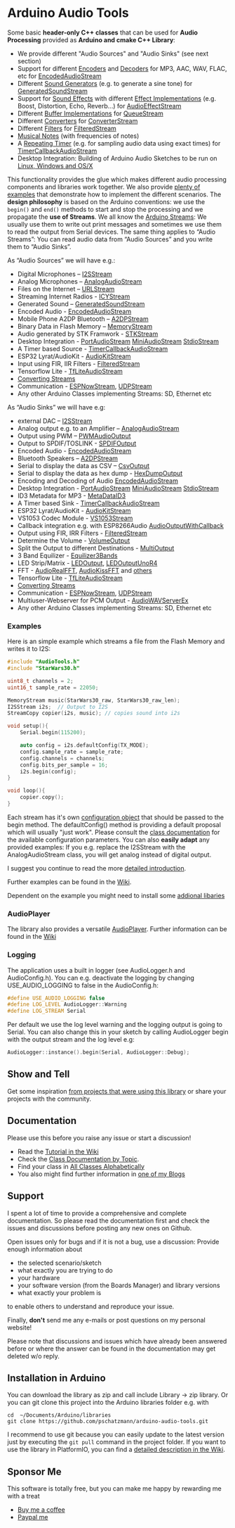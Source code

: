 # Arduino Audio Tools

Some basic __header-only C++ classes__ that can be used for __Audio Processing__ provided as __Arduino and cmake C++ Library__:

- We provide different "Audio Sources" and "Audio Sinks" (see next section)
- Support for different [Encoders](https://pschatzmann.github.io/arduino-audio-tools/classaudio__tools_1_1_audio_encoder.html) and [Decoders](https://pschatzmann.github.io/arduino-audio-tools/classaudio__tools_1_1_audio_decoder.html) for MP3, AAC, WAV, FLAC, etc for [EncodedAudioStream](https://pschatzmann.github.io/arduino-audio-tools/classaudio__tools_1_1_encoded_audio_stream.html)
- Different [Sound Generators](https://pschatzmann.github.io/arduino-audio-tools/group__generator.html) (e.g. to generate a sine tone) for [GeneratedSoundStream](https://pschatzmann.github.io/arduino-audio-tools/classaudio__tools_1_1_generated_sound_stream.html)
- Support for [Sound Effects](https://pschatzmann.github.io/arduino-audio-tools/classaudio__tools_1_1_audio_effect_stream.html) with different [Effect Implementations](https://pschatzmann.github.io/arduino-audio-tools/classaudio__tools_1_1_audio_effect.html) (e.g. Boost, Distortion, Echo, Reverb...) for [AudioEffectStream](https://pschatzmann.github.io/arduino-audio-tools/classaudio__tools_1_1_audio_effect_stream_t.html)
- Different [Buffer Implementations](https://pschatzmann.github.io/arduino-audio-tools/classaudio__tools_1_1_base_buffer.html) for [QueueStream](https://pschatzmann.github.io/arduino-audio-tools/classaudio__tools_1_1_queue_stream.html)
- Different [Converters](https://pschatzmann.github.io/arduino-audio-tools/classaudio__tools_1_1_base_converter.html) for [ConverterStream](https://pschatzmann.github.io/arduino-audio-tools/classaudio__tools_1_1_converter_stream.html)
- Different [Filters](https://pschatzmann.github.io/arduino-audio-tools/classaudio__tools_1_1_filter.html) for [FilteredStream](https://pschatzmann.github.io/arduino-audio-tools/classaudio__tools_1_1_filtered_stream.html)
- [Musical Notes](https://pschatzmann.github.io/arduino-audio-tools/classaudio__tools_1_1_musical_notes.html) (with frequencies of notes)
- A [Repeating Timer](https://pschatzmann.github.io/arduino-audio-tools/classaudio__tools_1_1_timer_alarm_repeating.html) (e.g. for sampling audio data using exact times) for [TimerCallbackAudioStream](https://pschatzmann.github.io/arduino-audio-tools/classaudio__tools_1_1_timer_callback_audio_stream.html)
- Desktop Integration: Building of Arduino Audio Sketches to be run on [Linux, Windows and OS/X](https://github.com/pschatzmann/arduino-audio-tools/wiki/Running-an-Audio-Sketch-on-the-Desktop)

This functionality provides the glue which makes different audio processing components and libraries work together.
We also provide [plenty of examples](https://github.com/pschatzmann/arduino-audio-tools/wiki/Examples) that demonstrate how to implement the different scenarios. The __design philosophy__ is based on the Arduino conventions: we use the ```begin()``` and ```end()``` methods to start and stop the processing and we propagate the __use of Streams__.  We all know the [Arduino Streams](https://pschatzmann.github.io/arduino-audio-tools/class_stream.html): We usually use them to write out print messages and sometimes we use them to read the output from Serial devices. The same thing applies to “Audio Streams”: You can read audio data from “Audio Sources” and you write them to “Audio Sinks”.

As “Audio Sources” we will have e.g.:

- Digital Microphones – [I2SStream](https://pschatzmann.github.io/arduino-audio-tools/classaudio__tools_1_1_i2_s_stream.html)
- Analog Microphones – [AnalogAudioStream](https://pschatzmann.github.io/arduino-audio-tools/classaudio__tools_1_1_analog_audio_stream.html)
- Files on the Internet – [URLStream](https://pschatzmann.github.io/arduino-audio-tools/classaudio__tools_1_1_u_r_l_stream.html)
- Streaming Internet Radios - [ICYStream](https://pschatzmann.github.io/arduino-audio-tools/classaudio__tools_1_1_i_c_y_stream.html)
- Generated Sound – [GeneratedSoundStream](https://pschatzmann.github.io/arduino-audio-tools/classaudio__tools_1_1_generated_sound_stream.html)
- Encoded Audio - [EncodedAudioStream](https://pschatzmann.github.io/arduino-audio-tools/classaudio__tools_1_1_encoded_audio_stream.html)
- Mobile Phone A2DP Bluetooth – [A2DPStream](https://pschatzmann.github.io/arduino-audio-tools/classaudio__tools_1_1_a2_d_p_stream.html)
- Binary Data in Flash Memory – [MemoryStream](https://pschatzmann.github.io/arduino-audio-tools/classaudio__tools_1_1_memory_stream.html)
- Audio generated by STK Framwork - [STKStream](https://pschatzmann.github.io/arduino-audio-tools/classaudio__tools_1_1_s_t_k_stream.html)
- Desktop Integration - [PortAudioStream](https://pschatzmann.github.io/arduino-audio-tools/classaudio__tools_1_1_port_audio_stream.html) [MiniAudioStream](https://pschatzmann.github.io/arduino-audio-tools/classaudio__tools_1_1_mini_audio_stream.html) [StdioStream](https://pschatzmann.github.io/arduino-audio-tools/classaudio__tools_1_1_stdio_stream.html)
- A Timer based Source - [TimerCallbackAudioStream](https://pschatzmann.github.io/arduino-audio-tools/classaudio__tools_1_1_timer_callback_audio_stream.html)
- ESP32 Lyrat/AudioKit - [AudioKitStream](https://pschatzmann.github.io/arduino-audio-tools/classaudio__tools_1_1_audio_kit_stream.html)
- Input using FIR, IIR Filters - [FilteredStream](https://pschatzmann.github.io/arduino-audio-tools/classaudio__tools_1_1_filtered_stream.html)
- Tensorflow Lite - [TfLiteAudioStream](https://pschatzmann.github.io/arduino-audio-tools/classaudio__tools_1_1_tf_lite_audio_stream.html)
- [Converting Streams](https://pschatzmann.github.io/arduino-audio-tools/group__transform.html)
- Communication - [ESPNowStream](https://pschatzmann.github.io/arduino-audio-tools/classaudio__tools_1_1_e_s_p_now_stream.html), [UDPStream](https://pschatzmann.github.io/arduino-audio-tools/classaudio__tools_1_1_u_d_p_stream.html)
- Any other Arduino Classes implementing Streams: SD, Ethernet etc

As “Audio Sinks” we will have e.g:

- external DAC – [I2SStream](https://pschatzmann.github.io/arduino-audio-tools/classaudio__tools_1_1_i2_s_stream.html)
- Analog output e.g. to an Amplifier – [AnalogAudioStream](https://pschatzmann.github.io/arduino-audio-tools/classaudio__tools_1_1_analog_audio_stream.html)
- Output using PWM – [PWMAudioOutput](https://pschatzmann.github.io/arduino-audio-tools/classaudio__tools_1_1_p_w_m_audio_output.html)
- Output to SPDIF/TOSLINK - [SPDIFOutput](https://pschatzmann.github.io/arduino-audio-tools/classaudio__tools_1_1_s_p_d_i_f_output.html)
- Encoded Audio - [EncodedAudioStream](https://pschatzmann.github.io/arduino-audio-tools/classaudio__tools_1_1_encoded_audio_stream.html)
- Bluetooth Speakers – [A2DPStream](https://pschatzmann.github.io/arduino-audio-tools/classaudio__tools_1_1_a2_d_p_stream.html)
- Serial to display the data as CSV – [CsvOutput](https://pschatzmann.github.io/arduino-audio-tools/classaudio__tools_1_1_csv_output.html)
- Serial to display the data as hex dump - [HexDumpOutput](https://pschatzmann.github.io/arduino-audio-tools/classaudio__tools_1_1_hex_dump_output.html)
- Encoding and Decoding of Audio [EncodedAudioStream](https://pschatzmann.github.io/arduino-audio-tools/classaudio__tools_1_1_encoded_audio_stream.html)
- Desktop Integration - [PortAudioStream](https://pschatzmann.github.io/arduino-audio-tools/classaudio__tools_1_1_port_audio_stream.html) [MiniAudioStream](https://pschatzmann.github.io/arduino-audio-tools/classaudio__tools_1_1_mini_audio_stream.html) [StdioStream](https://pschatzmann.github.io/arduino-audio-tools/classaudio__tools_1_1_stdio_stream.html)
- ID3 Metadata for MP3 - [MetaDataID3](https://pschatzmann.github.io/arduino-audio-tools/classaudio__tools_1_1_meta_data_i_d3.html)
- A Timer based Sink - [TimerCallbackAudioStream](https://pschatzmann.github.io/arduino-audio-tools/classaudio__tools_1_1_timer_callback_audio_stream.html)
- ESP32 Lyrat/AudioKit - [AudioKitStream](https://pschatzmann.github.io/arduino-audio-tools/classaudio__tools_1_1_audio_kit_stream.html)
- VS1053 Codec Module - [VS1053Stream](https://pschatzmann.github.io/arduino-audio-tools/classaudio__tools_1_1_v_s1053_stream.html)
- Callback integration e.g. with ESP8266Audio [AudioOutputWithCallback](https://pschatzmann.github.io/arduino-audio-tools/classaudio__tools_1_1_audio_output_with_callback.html) 
- Output using FIR, IRR Filters - [FilteredStream](https://pschatzmann.github.io/arduino-audio-tools/classaudio__tools_1_1_filtered_stream.html)
- Determine the Volume - [VolumeOutput](https://pschatzmann.github.io/arduino-audio-tools/classaudio__tools_1_1_volume_output.html)
- Split the Output to different Destinations - [MultiOutput](https://pschatzmann.github.io/arduino-audio-tools/classaudio__tools_1_1_multi_output.html)
- 3 Band Equilizer - [Equilizer3Bands](https://pschatzmann.github.io/arduino-audio-tools/classaudio__tools_1_1_equilizer3_bands.html)
- LED Strip/Matrix - [LEDOutput](https://pschatzmann.github.io/arduino-audio-tools/classaudio__tools_1_1_l_e_d_output.html), [LEDOutputUnoR4](https://pschatzmann.github.io/arduino-audio-tools/classaudio__tools_1_1_l_e_d_output_uno_r4.html)
- FFT - [AudioRealFFT](https://pschatzmann.github.io/arduino-audio-tools/classaudio__tools_1_1_audio_real_f_f_t.html), [AudioKissFFT](https://pschatzmann.github.io/arduino-audio-tools/classaudio__tools_1_1_audio_kiss_f_f_t.html) and [others](https://github.com/pschatzmann/arduino-audio-tools/wiki/FFT)
- Tensorflow Lite - [TfLiteAudioStream](https://pschatzmann.github.io/arduino-audio-tools/classaudio__tools_1_1_tf_lite_audio_stream.html)
- [Converting Streams](https://pschatzmann.github.io/arduino-audio-tools/group__transform.html)
- Communication - [ESPNowStream](https://pschatzmann.github.io/arduino-audio-tools/classaudio__tools_1_1_e_s_p_now_stream.html), [UDPStream](https://pschatzmann.github.io/arduino-audio-tools/classaudio__tools_1_1_u_d_p_stream.html)
- Multiuser-Webserver for PCM Output - [AudioWAVServerEx](https://pschatzmann.github.io/arduino-audio-tools/classaudio__tools_1_1_audio_w_a_v_server_ex.html)
- Any other Arduino Classes implementing Streams: SD, Ethernet etc

### Examples

Here is an simple example which streams a file from the Flash Memory and writes it to I2S: 

```C++
#include "AudioTools.h"
#include "StarWars30.h"

uint8_t channels = 2;
uint16_t sample_rate = 22050;

MemoryStream music(StarWars30_raw, StarWars30_raw_len);
I2SStream i2s;  // Output to I2S
StreamCopy copier(i2s, music); // copies sound into i2s

void setup(){
    Serial.begin(115200);

    auto config = i2s.defaultConfig(TX_MODE);
    config.sample_rate = sample_rate;
    config.channels = channels;
    config.bits_per_sample = 16;
    i2s.begin(config);
}

void loop(){
    copier.copy();
}

```
Each stream has it's own [configuration object](https://pschatzmann.github.io/arduino-audio-tools/structaudio__tools_1_1_audio_info.html) that should be passed to the begin method. The defaultConfig() method is providing a default proposal which will usually "just work". Please consult 
the [class documentation](https://pschatzmann.github.io/arduino-audio-tools/modules.html) for the available configuration parameters. You can also __easily adapt__ any provided examples: If you e.g. replace the I2SStream with the AnalogAudioStream class, you will get analog instead of digital output.

I suggest you continue to read the more [detailed introduction](https://github.com/pschatzmann/arduino-audio-tools/wiki/Introduction).

Further examples can be found in the [Wiki](https://github.com/pschatzmann/arduino-audio-tools/wiki/Examples). 

Dependent on the example you might need to install some [addional libaries](https://github.com/pschatzmann/arduino-audio-tools/wiki/Optional-Libraries)

### AudioPlayer

The library also provides a versatile [AudioPlayer](https://pschatzmann.github.io/arduino-audio-tools/classaudio__tools_1_1_audio_player.html). Further information can be found in the [Wiki](https://github.com/pschatzmann/arduino-audio-tools/wiki/The-Audio-Player-Class)


### Logging

The application uses a built in logger (see AudioLogger.h and AudioConfig.h). You can  e.g. deactivate the logging by changing USE_AUDIO_LOGGING to false in the AudioConfig.h: 

```C++
#define USE_AUDIO_LOGGING false
#define LOG_LEVEL AudioLogger::Warning
#define LOG_STREAM Serial
```

Per default we use the log level warning and the logging output is going to Serial. You can also change this in your sketch by calling AudioLogger begin with the output stream and the log level e.g:

```C++
AudioLogger::instance().begin(Serial, AudioLogger::Debug);
```


## Show and Tell

Get some inspiration [from projects that were using this library](https://github.com/pschatzmann/arduino-audio-tools/discussions/categories/show-and-tell) or share your projects with the community.


## Documentation

Please use this before you raise any issue or start a discussion!

- Read the [Tutorial in the Wiki](https://github.com/pschatzmann/arduino-audio-tools/wiki)
- Check the [Class Documentation by Topic](https://pschatzmann.github.io/arduino-audio-tools/modules.html). 
- Find your class in [All Classes Alphabetically](https://pschatzmann.github.io/arduino-audio-tools/namespaceaudio__tools.html)
- You also might find further information in [one of my Blogs](https://www.pschatzmann.ch/home/category/machine-sound/)

## Support

I spent a lot of time to provide a comprehensive and complete documentation.
So please read the documentation first and check the issues and discussions before posting any new ones on Github.

Open issues only for bugs and if it is not a bug, use a discussion: Provide enough information about 
- the selected scenario/sketch 
- what exactly you are trying to do
- your hardware
- your software version (from the Boards Manager) and library versions
- what exactly your problem is

to enable others to understand and reproduce your issue.

Finally, __don't__ send me any e-mails or post questions on my personal website! 

Please note that discussions and issues which have already been answered before or where the answer can be found in the documentation may get deleted w/o reply.

## Installation in Arduino

You can download the library as zip and call include Library -> zip library. Or you can git clone this project into the Arduino libraries folder e.g. with

```
cd  ~/Documents/Arduino/libraries
git clone https://github.com/pschatzmann/arduino-audio-tools.git
```

I recommend to use git because you can easily update to the latest version just by executing the ```git pull``` command in the project folder.
If you want to use the library in PlatformIO, you can find a [detailed description in the Wiki](https://github.com/pschatzmann/arduino-audio-tools/wiki/Working-with-PlatformIO).


## Sponsor Me

This software is totally free, but you can make me happy by rewarding me with a treat

- [Buy me a coffee](https://www.buymeacoffee.com/philschatzh)
- [Paypal me](https://paypal.me/pschatzmann?country.x=CH&locale.x=en_US)
